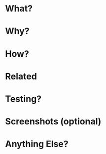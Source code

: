<!---
5 Tips to creating a (good) pull request

1. Keep it short - add/change/fix/remove what you came for!

2. Add more information - explain what you've done, what, why, provide supportive material and link to related pull requests/issues

3. Comment your code, please.

4. Assign people or groups as reviewers - encourage peer review

5. Let your colleagues know your PR is ready for review

--->

# What?

<!--- Explain what the pull request is for. it doesn't need to be technical --->

# Why?

<!--- what goal does this pull request fulfill --->

# How?

<!--- Meaningful explanation of how you achieved the goal --->

# Related

<!--- Links to related issues/PBIs please specify if the pr will close them. referenced to any other related PR --->

# Testing?

<!--- Please include details of any relevant testing and the results --->

# Screenshots (optional)

<!--- terraform plans, UI changes etc--->

# Anything Else?

<!--- You may want to delve into possible architecture changes or technical debt here. Call out challenges, optimizations, etc. --->
